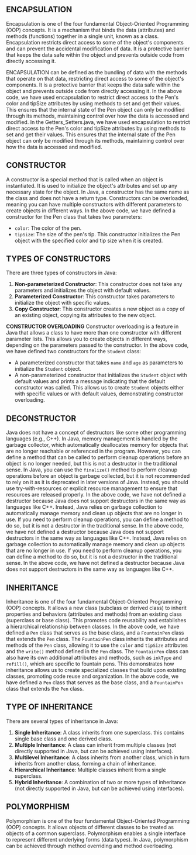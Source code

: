 ## ENCAPSULATION
Encapsulation is one of the four fundamental Object-Oriented Programming (OOP) concepts.
It is a mechanism that binds the data (attributes) and methods (functions) together in a single unit, known as a class. 
Encapsulation restricts direct access to some of the object's components and can prevent the accidental modification of data.
It is a protective barrier that keeps the data safe within the object and prevents outside code from directly accessing it. 

ENCAPSULATION can be defined as the bundling of data with the methods that operate on that data, restricting direct access to some of the object's components. 
It is a protective barrier that keeps the data safe within the object and prevents outside code from directly accessing it.
In the above code, we have used encapsulation to restrict direct access to the Pen's color and tipSize attributes by using methods to set and get their values. 
This ensures that the internal state of the Pen object can only be modified through its methods, maintaining control over how the data is accessed and modified.
In the Getters_Setters.java, we have used encapsulation to restrict direct access to the Pen's color and tipSize attributes by using methods to set and get their values. 
This ensures that the internal state of the Pen object can only be modified through its methods, maintaining control over how the data is accessed and modified.

## CONSTRUCTOR
A constructor is a special method that is called when an object is instantiated.
It is used to initialize the object's attributes and set up any necessary state for the object.
In Java, a constructor has the same name as the class and does not have a return type.
Constructors can be overloaded, meaning you can have multiple constructors with different parameters to create objects in different ways.
In the above code, we have defined a constructor for the Pen class that takes two parameters:
- `color`: The color of the pen.
- `tipSize`: The size of the pen's tip.
This constructor initializes the Pen object with the specified color and tip size when it is created.

## TYPES OF CONSTRUCTORS
There are three types of constructors in Java:
1. **Non-parameterized Constructor**: This constructor does not take any parameters and initializes the object with default values.
2. **Parameterized Constructor**: This constructor takes parameters to initialize the object with specific values.
3. **Copy Constructor**: This constructor creates a new object as a copy of an existing object, copying its attributes to the new object.

**CONSTRUCTOR OVERLOADING**
Constructor overloading is a feature in Java that allows a class to have more than one constructor with different parameter lists.
This allows you to create objects in different ways, depending on the parameters passed to the constructor.
In the above code, we have defined two constructors for the `Student` class:
- A parameterized constructor that takes `name` and `age` as parameters to initialize the `Student` object.
- A non-parameterized constructor that initializes the `Student` object with default values and prints a message indicating that the default constructor was called.
This allows us to create `Student` objects either with specific values or with default values, demonstrating constructor overloading.

## DECONSTRUCTOR
Java does not have a concept of destructors like some other programming languages (e.g., C++). 
In Java, memory management is handled by the garbage collector, which automatically deallocates memory for objects that are no longer reachable or referenced in the program.
However, you can define a method that can be called to perform cleanup operations before an object is no longer needed, but this is not a destructor in the traditional sense.
In Java, you can use the `finalize()` method to perform cleanup operations before an object is garbage collected, but it is not recommended to rely on it as it is deprecated in later versions of Java.
Instead, you should use try-with-resources or explicit resource management to ensure that resources are released properly.
In the above code, we have not defined a destructor because Java does not support destructors in the same way as languages like C++. 
Instead, Java relies on garbage collection to automatically manage memory and clean up objects that are no longer in use.
If you need to perform cleanup operations, you can define a method to do so, but it is not a destructor in the traditional sense.
In the above code, we have not defined a destructor because Java does not support destructors in the same way as languages like C++. 
Instead, Java relies on garbage collection to automatically manage memory and clean up objects that are no longer in use.
If you need to perform cleanup operations, you can define a method to do so, but it is not a destructor in the traditional sense.
In the above code, we have not defined a destructor because Java does not support destructors in the same way as languages like C++. 

## INHERITANCE
Inheritance is one of the four fundamental Object-Oriented Programming (OOP) concepts.
It allows a new class (subclass or derived class) to inherit properties and behaviors (attributes and methods) from an existing class (superclass or base class).
This promotes code reusability and establishes a hierarchical relationship between classes. 
In the above code, we have defined a `Pen` class that serves as the base class, and a `FountainPen` class that extends the `Pen` class.
The `FountainPen` class inherits the attributes and methods of the `Pen` class, allowing it to use the `color` and `tipSize` attributes and the `write()` method
defined in the `Pen` class.
The `FountainPen` class can also have its own additional attributes and methods, such as `inkType` and `refill()`, which are specific to fountain pens.
This demonstrates how inheritance allows us to create specialized classes that build upon existing classes, promoting code reuse and organization.
In the above code, we have defined a `Pen` class that serves as the base class, and a `FountainPen` class that extends the `Pen` class.

## TYPE OF INHERITANCE
There are several types of inheritance in Java:
1. **Single Inheritance**: A class inherits from one superclass.
this contains single base class and one derived class.
2. **Multiple Inheritance**: A class can inherit from multiple classes (not directly supported in Java, but can be achieved using interfaces).
3. **Multilevel Inheritance**: A class inherits from another class, which in turn inherits from another class, forming a chain of inheritance.
4. **Hierarchical Inheritance**: Multiple classes inherit from a single superclass.
5. **Hybrid Inheritance**: A combination of two or more types of inheritance (not directly supported in Java, but can be achieved using interfaces).

## POLYMORPHISM
Polymorphism is one of the four fundamental Object-Oriented Programming (OOP) concepts.
It allows objects of different classes to be treated as objects of a common superclass.
Polymorphism enables a single interface to represent different underlying forms (data types).
In Java, polymorphism can be achieved through method overriding and method overloading.

